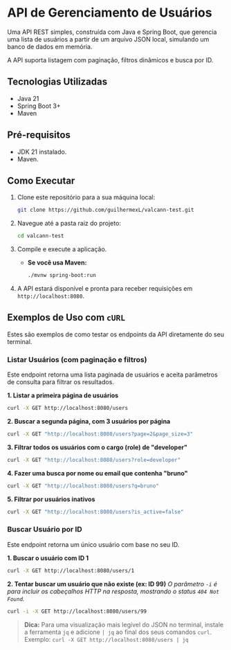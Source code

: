 # API de Gerenciamento de Usuários

Uma API REST simples, construída com Java e Spring Boot, que gerencia uma lista de usuários a partir de um arquivo JSON local, simulando um banco de dados em memória.

A API suporta listagem com paginação, filtros dinâmicos e busca por ID.

## Tecnologias Utilizadas

* Java 21
* Spring Boot 3+
* Maven

## Pré-requisitos

* JDK 21 instalado.
* Maven.

## Como Executar

1.  Clone este repositório para a sua máquina local:

    ```bash
    git clone https://github.com/guilhermexL/valcann-test.git
    ```

2.  Navegue até a pasta raiz do projeto:

    ```bash
    cd valcann-test
    ```

3.  Compile e execute a aplicação.

    * **Se você usa Maven:**
      ```bash
      ./mvnw spring-boot:run
      ```

4.  A API estará disponível e pronta para receber requisições em `http://localhost:8080`.

## Exemplos de Uso com `cURL`

Estes são exemplos de como testar os endpoints da API diretamente do seu terminal.

### Listar Usuários (com paginação e filtros)

Este endpoint retorna uma lista paginada de usuários e aceita parâmetros de consulta para filtrar os resultados.

**1. Listar a primeira página de usuários**

```bash
curl -X GET http://localhost:8080/users
```

**2. Buscar a segunda página, com 3 usuários por página**

```bash
curl -X GET "http://localhost:8080/users?page=2&page_size=3"
```

**3. Filtrar todos os usuários com o cargo (role) de "developer"**

```bash
curl -X GET "http://localhost:8080/users?role=developer"
```

**4. Fazer uma busca por nome ou email que contenha "bruno"**

```bash
curl -X GET "http://localhost:8080/users?q=bruno"
```

**5. Filtrar por usuários inativos**

```bash
curl -X GET "http://localhost:8080/users?is_active=false"
```

### Buscar Usuário por ID

Este endpoint retorna um único usuário com base no seu ID.

**1. Buscar o usuário com ID 1**

```bash
curl -X GET http://localhost:8080/users/1
```

**2. Tentar buscar um usuário que não existe (ex: ID 99)**
*O parâmetro `-i` é para incluir os cabeçalhos HTTP na resposta, mostrando o status `404 Not Found`.*

```bash
curl -i -X GET http://localhost:8080/users/99
```

> **Dica:** Para uma visualização mais legível do JSON no terminal, instale a ferramenta `jq` e adicione `| jq` ao final dos seus comandos `curl`. Exemplo: `curl -X GET http://localhost:8080/users | jq`